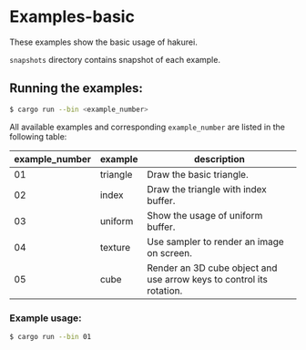 
# Examples-basic

These examples show the basic usage of hakurei.

`snapshots` directory contains snapshot of each example.

## Running the examples:

```sh
$ cargo run --bin <example_number>
```

All available examples and corresponding `example_number` are listed in the following table:

| example_number | example  | description                                                  |
| -------------- | -------- | ------------------------------------------------------------ |
| 01             | triangle | Draw the basic triangle.                                     |
| 02             | index    | Draw the triangle with index buffer.                         |
| 03             | uniform  | Show the usage of uniform buffer.                            |
| 04             | texture  | Use sampler to render an image on screen.                    |
| 05             | cube     | Render an 3D cube object and use arrow keys to control its rotation. |

### Example usage:

```sh
$ cargo run --bin 01
```
